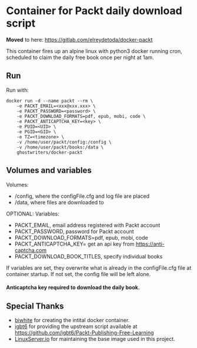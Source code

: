 
# Container for Packt daily download script #

**Moved** to here: https://gitlab.com/elreydetoda/docker-packt

This container fires up an alpine linux with python3 docker running cron, scheduled to claim the daily free book once per night at 1am.

## Run ##

Run with:

```
docker run -d --name packt --rm \
    -e PACKT_EMAIL=<xxx@xxx.xxx> \
    -e PACKT_PASSWORD=<password> \
    -e PACKT_DOWNLOAD_FORMATS=pdf, epub, mobi, code \
    -e PACKT_ANTICAPTCHA_KEY=<key> \
    -e PUID=<UID> \
    -e PGID=<GID> \
    -e TZ=<timezone> \
    -v /home/user/packt/config:/config \
    -v /home/user/packt/books:/data \
    ghostwriters/docker-packt
```

## Volumes and variables ##

Volumes:
  - /config, where the configFile.cfg and log file are placed
  - /data, where files are downloaded to

OPTIONAL: Variables:
  - PACKT_EMAIL, email address registered with Packt account
  - PACKT_PASSWORD, password for Packt account
  - PACKT_DOWNLOAD_FORMATS=pdf, epub, mobi, code
  - PACKT_ANTICAPTCHA_KEY= get an api key from https://anti-captcha.com
  - PACKT_DOWNLOAD_BOOK_TITLES, specify individual books

If variables are set, they overwrite what is already in the configFile.cfg file at container startup.
If not set, the config file will be left alone.
#### Anticaptcha key required to download the daily book. ####

## Special Thanks  ##

- [biwhite](https://github.com/biwhite)  for creating the intital docker container.
- [igbt6](https://github.com/igbt6) for providing the upstream script available at https://github.com/igbt6/Packt-Publishing-Free-Learning
- [LinuxServer.io](https://www.linuxserver.io/) for maintaining the base image used in this project.
 	  
